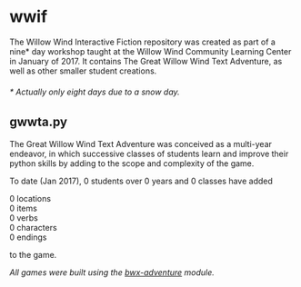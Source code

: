 # wwif

The Willow Wind Interactive Fiction repository was created as part of a
nine* day workshop taught at the Willow Wind Community Learning Center in
January of 2017.  It contains The Great Willow Wind Text Adventure, as well as
other smaller student creations.

###### \* Actually only eight days due to a snow day.

## gwwta.py

The Great Willow Wind Text Adventure was conceived as a multi-year endeavor, in
which successive classes of students learn and improve their python skills by
adding to the scope and complexity of the game.

To date (Jan 2017), 0 students over 0 years and 0 classes have added  
  
0 locations  
0 items  
0 verbs  
0 characters  
0 endings  
  
to the game.

*All games were built using the [bwx-adventure](https://github.com/gever/bwx-adventure) module.*
